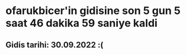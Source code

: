 # ofarukbicer'in gidisine son 5 gun 5 saat 46 dakika 59 saniye kaldi

## Gidis tarihi: 30.09.2022 :(